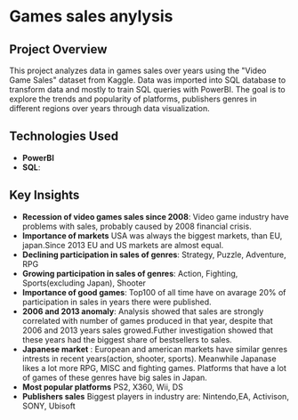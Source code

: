 # Games sales anylysis

## Project Overview
This project analyzes data in games sales over years using the "Video Game Sales" dataset from Kaggle. Data was imported into SQL database to transform data and mostly to train SQL queries with PowerBI.
The goal is to explore the trends and popularity of platforms, publishers genres in different regions over years through data visualization.

## Technologies Used
- **PowerBI**
- **SQL**:

## Key Insights
- **Recession of video games sales since 2008**: Video game industry have problems with sales, probably caused by 2008 financial crisis.
- **Importance of markets** USA was always the biggest markets, than EU, japan.Since 2013 EU and US markets are almost equal.  
- **Declining participation in sales of genres**: Strategy, Puzzle, Adventure, RPG
- **Growing participation in sales of genres**: Action, Fighting, Sports(excluding Japan), Shooter
- **Importance of good games**: Top100 of all time have on avarage 20% of participation in sales in years there were published.
- **2006 and 2013 anomaly**: Analysis showed that sales are strongly correlated with number of games produced in that year, despite that 2006 and 2013 years sales growed.Futher investigation showed that these years had the biggest share of bestsellers to sales.
- **Japanese market** : European and american markets have similar genres intrests in recent years(action, shooter, sports). Meanwhile Japanase likes a lot more RPG, MISC and fighting games. Platforms that have a lot of games of these genres have big sales in Japan.
- **Most popular platforms** PS2, X360, Wii, DS
- **Publishers sales** Biggest players in industry are: Nintendo,EA, Activison, SONY, Ubisoft
